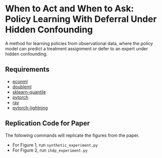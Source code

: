 # When to Act and When to Ask: Policy Learning With Deferral Under Hidden Confounding

A method for learning policies from observational data, where the
policy model can predict a treatment assignment or defer to an expert under hidden confounding.

[//]: # (Replication code for []&#40;&#41;. )

## Requirements

* [econml](https://github.com/microsoft/EconML)
* [doubleml](https://github.com/DoubleML/doubleml-for-py)
* [sklearn-quantile](https://pypi.org/project/sklearn-quantile/)
* [pytorch](https://pytorch.org/)
* [ray](https://pypi.org/project/ray/)
* [pytorch-lightning](https://www.pytorchlightning.ai/)


## Replication Code for Paper

The following commands will replicate the figures from the []() paper.

* For Figure 1, run `synthetic_experiment.py`
* For Figure 2, run `ihdp_experiment.py`

